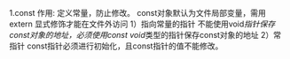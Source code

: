 1.const
作用: 定义常量，防止修改。
const对象默认为文件局部变量，需用extern 显式修饰才能在文件外访问
1）指向常量的指针
不能使用void*指针保存const对象的地址，必须使用const void*类型的指针保存const对象的地址
2）常指针
const指针必须进行初始化，且const指针的值不能修改。
